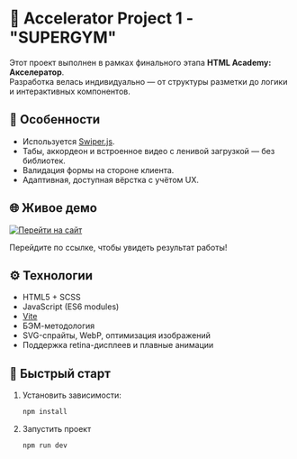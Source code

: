 # 🚀 Accelerator Project 1 - "SUPERGYM"

Этот проект выполнен в рамках финального этапа **HTML Academy: Акселератор**.  
Разработка велась индивидуально — от структуры разметки до логики и интерактивных компонентов.

## 📌 Особенности

- Используется [Swiper.js](https://swiperjs.com/).
- Табы, аккордеон и встроенное видео с ленивой загрузкой — без библиотек.
- Валидация формы на стороне клиента.
- Адаптивная, доступная вёрстка с учётом UX.
  
## 🌐 Живое демо

[![Перейти на сайт](https://img.shields.io/badge/Смотреть_сайт-8957e5?style=for-the-badge&logo=github&logoColor=white)](https://kristinanoskova.github.io/accelerator-project-1/)

Перейдите по ссылке, чтобы увидеть результат работы!

## ⚙️ Технологии

- HTML5 + SCSS
- JavaScript (ES6 modules)
- [Vite](https://vitejs.dev/)
- БЭМ-методология
- SVG-спрайты, WebP, оптимизация изображений
- Поддержка retina-дисплеев и плавные анимации

## 🚀 Быстрый старт

1. Установить зависимости:
   ```bash
   npm install
   
2. Запустить проект
   ```bash
   npm run dev
